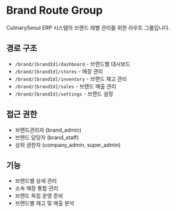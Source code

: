 # Brand Route Group

CulinarySeoul ERP 시스템의 브랜드 레벨 관리를 위한 라우트 그룹입니다.

## 경로 구조

- `/brand/[brandId]/dashboard` - 브랜드별 대시보드
- `/brand/[brandId]/stores` - 매장 관리
- `/brand/[brandId]/inventory` - 브랜드 재고 관리
- `/brand/[brandId]/sales` - 브랜드 매출 관리
- `/brand/[brandId]/settings` - 브랜드 설정

## 접근 권한

- 브랜드관리자 (brand_admin)
- 브랜드 담당자 (brand_staff)
- 상위 권한자 (company_admin, super_admin)

## 기능

- 브랜드별 상세 관리
- 소속 매장 통합 관리
- 브랜드 독립 운영 준비
- 브랜드별 재고 및 매출 분석
